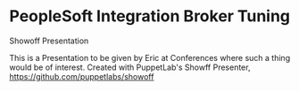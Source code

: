 # PeopleSoft Integration Broker Tuning
Showoff Presentation

This is a Presentation to be given by Eric at Conferences where such a thing would be of interest.
Created with PuppetLab's Showff Presenter, https://github.com/puppetlabs/showoff
